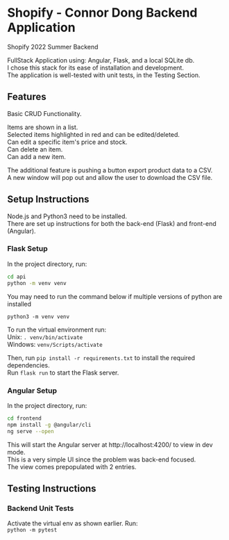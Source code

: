 # Shopify - Connor Dong Backend Application
Shopify 2022 Summer Backend

FullStack Application using: Angular, Flask, and a local SQLite db.  
I chose this stack for its ease of installation and development.   
The application is well-tested with unit tests, in the Testing Section.


## Features
Basic CRUD Functionality.  

Items are shown in a list.   
Selected items highlighted in red and can be edited/deleted.  
Can edit a specific item's price and stock.   
Can delete an item.  
Can add a new item. 

The additional feature is pushing a button export product data to a CSV.  
A new window will pop out and allow the user to download the CSV file. 

## Setup Instructions
Node.js and Python3 need to be installed.  
There are set up instructions for both the back-end (Flask) and front-end (Angular).

### Flask Setup
In the project directory, run:  
```bash
cd api
python -m venv venv 
```
You may need to run the command below if multiple versions of python are installed
``` 
python3 -m venv venv 
```  
To run the virtual environment run:  
Unix:
`. venv/bin/activate`  
Windows:
`venv/Scripts/activate`  

Then, run `pip install -r requirements.txt` to install the required dependencies.  
Run `flask run` to start the Flask server.

### Angular Setup
In the project directory, run:
```bash
cd frontend
npm install -g @angular/cli
ng serve --open
```
This will start the Angular server at http://localhost:4200/ to view in dev mode.  
This is a very simple UI since the problem was back-end focused.  
The view comes prepopulated with 2 entries.


## Testing Instructions
### Backend Unit Tests
Activate the virtual env as shown earlier. 
Run:  
`python -m pytest`
